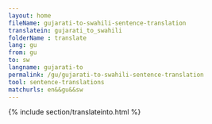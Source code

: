 ```yaml
---
layout: home
fileName: gujarati-to-swahili-sentence-translation
translatein: gujarati_to_swahili
folderName : translate
lang: gu
from: gu
to: sw
langname: gujarati-to
permalink: /gu/gujarati-to-swahili-sentence-translation
tool: sentence-translations
matchurls: en&&gu&&sw
---
```

{% include section/translateinto.html %}
